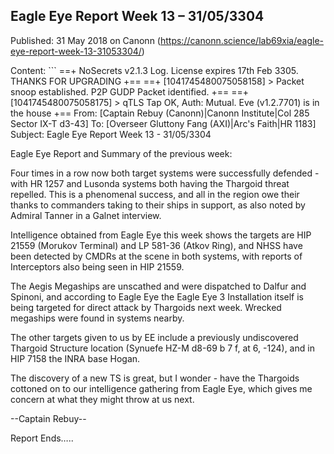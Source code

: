 ## Eagle Eye Report Week 13 &#8211; 31/05/3304

Published: 31 May 2018 on Canonn (https://canonn.science/lab69xia/eagle-eye-report-week-13-31053304/)

Content: ```
==+ NoSecrets v2.1.3 Log. License expires 17th Feb 3305. THANKS FOR UPGRADING +==
==+ [1041745480075058158] > Packet snoop established. P2P GUDP Packet identified. +==
==+ [1041745480075058175] > qTLS Tap OK, Auth: Mutual. Eve (v1.2.7701) is in the house +==
From: [Captain Rebuy (Canonn)|Canonn Institute|Col 285 Sector IX-T d3-43]
To: [Overseer Gluttony Fang (AXI)|Arc's Faith|HR 1183]
Subject: Eagle Eye Report Week 13 - 31/05/3304

Eagle Eye Report and Summary of the previous week:

Four times in a row now both target systems were successfully defended - with HR 1257 and Lusonda systems both having the Thargoid threat repelled. This is a phenomenal success, and all in the region owe their thanks to commanders taking to their ships in support, as also noted by Admiral Tanner in a Galnet interview.

Intelligence obtained from Eagle Eye this week shows the targets are HIP 21559 (Morukov Terminal) and LP 581-36 (Atkov Ring), and NHSS have been detected by CMDRs at the scene in both systems, with reports of Interceptors also being seen in HIP 21559.

The Aegis Megaships are unscathed and were dispatched to Dalfur and Spinoni, and according to Eagle Eye the Eagle Eye 3 Installation itself is being targeted for direct attack by Thargoids next week. Wrecked megaships were found in systems nearby. 

The other targets given to us by EE include a previously undiscovered Thargoid Structure location (Synuefe HZ-M d8-69 b 7 f, at 6, -124), and in HIP 7158 the INRA base Hogan.

The discovery of a new TS is great, but I wonder - have the Thargoids cottoned on to our intelligence gathering from Eagle Eye, which gives me concern at what they might throw at us next.

--Captain Rebuy--

Report Ends…..
```